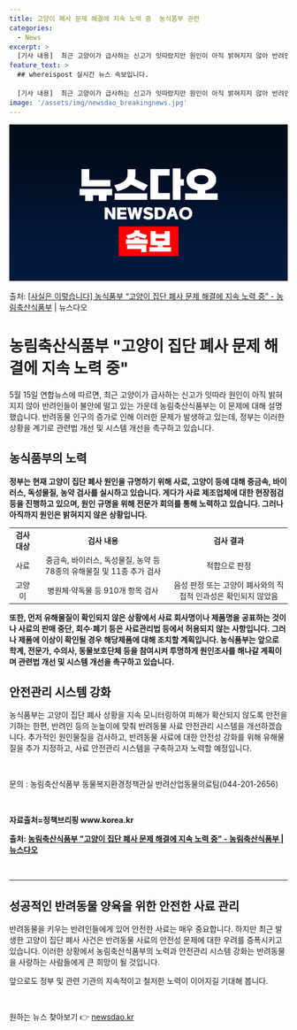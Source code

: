 ```yaml
---
title: 고양이 폐사 문제 해결에 지속 노력 중  농식품부 관련
categories:
  - News
excerpt: >
  [기사 내용]  최근 고양이가 급사하는 신고가 잇따랐지만 원인이 아직 밝혀지지 않아 반려인들이 불안에 떨고 …
feature_text: >
  ## whereispost 실시간 뉴스 속보입니다.

  [기사 내용]  최근 고양이가 급사하는 신고가 잇따랐지만 원인이 아직 밝혀지지 않아 반려인들이 불안에 떨고 …
image: '/assets/img/newsdao_breakingnews.jpg'
---
```


![뉴스다오 속보](/assets/img/newsdao_breakingnews.jpg)

<p>출처: <a href="https://newsdao.kr/3841" rel="dofollow">[사실은 이렇습니다] 농식품부 “고양이 집단 폐사 문제 해결에 지속 노력 중” - 농림축산식품부</a> | 뉴스다오</p>

<h1>농림축산식품부 "고양이 집단 폐사 문제 해결에 지속 노력 중"</h1>
<p data-ke-size="size16">5월 15일 연합뉴스에 따르면, 최근 고양이가 급사하는 신고가 잇따라 원인이 아직 밝혀지지 않아 반려인들이 불안에 떨고 있는 가운데 농림축산식품부는 이 문제에 대해 설명했습니다. 반려동물 인구의 증가로 인해 이러한 문제가 발생하고 있는데, 정부는 이러한 상황을 계기로 관련법 개선 및 시스템 개선을 촉구하고 있습니다.</p>
<h2 data-ke-size="size26">농식품부의 노력</h2>
<p data-ke-size="size16"><b>정부는 현재 고양이 집단 폐사 원인을 규명하기 위해 사료, 고양이 등에 대해 중금속, 바이러스, 독성물질, 농약 검사를 실시하고 있습니다. 게다가 사료 제조업체에 대한 현장점검 등을 진행하고 있으며, 원인 규명을 위해 전문가 회의를 통해 노력하고 있습니다. 그러나 아직까지 원인은 밝혀지지 않은 상황입니다.</b></p>
<table width="624">
<tbody>
<tr>
<td style="text-align: center; height: 17px;"><b>검사 대상</b></td>
<td style="text-align: center; height: 17px;"><b>검사 내용</b></td>
<td style="text-align: center; height: 17px;"><b>검사 결과</b></td>
</tr>
<tr>
<td style="text-align: center; height: 17px;">사료</td>
<td style="text-align: center; height: 17px;">중금속, 바이러스, 독성물질, 농약 등 78종의 유해물질 및 11종 추가 검사</td>
<td style="text-align: center; height: 17px;">적합으로 판정</td>
</tr>
<tr>
<td style="text-align: center; height: 17px;">고양이</td>
<td style="text-align: center; height: 17px;">병원체·약독물 등 910개 항목 검사</td>
<td style="text-align: center; height: 17px;">음성 판정 또는 고양이 폐사와의 직접적 인과성은 확인되지 않았음</td>
</tr>
</tbody>
</table>
<p data-ke-size="size16"><b>또한, 먼저 유해물질이 확인되지 않은 상황에서 사료 회사명이나 제품명을 공표하는 것이나 사료의 판매 중단, 회수·폐기 등은 사료관리법 등에서 허용되지 않는 사항입니다. 그러나 제품에 이상이 확인될 경우 해당제품에 대해 조치할 계획입니다. 농식품부는 앞으로 학계, 전문가, 수의사, 동물보호단체 등을 참여시켜 투명하게 원인조사를 해나갈 계획이며 관련법 개선 및 시스템 개선을 촉구하고 있습니다.</b></p>
<h2 data-ke-size="size26">안전관리 시스템 강화</h2>
<p data-ke-size="size16">농식품부는 고양이 집단 폐사 상황을 지속 모니터링하여 피해가 확산되지 않도록 만전을 기하는 한편, 반려인 등의 눈높이에 맞춰 반려동물 사료 안전관리 시스템을 개선하겠습니다. 추가적인 원인물질을 검사하고, 반려동물 사료에 대한 안전성 강화를 위해 유해물질을 추가 지정하고, 사료 안전관리 시스템을 구축하고자 노력할 예정입니다.</p>
<p data-ke-size="size16">&nbsp;</p>
<p data-ke-size="size16">문의 : 농림축산식품부 동물복지환경정책관실 반려산업동물의료팀(044-201-2656)</p>
<p data-ke-size="size16">&nbsp;</p>
<p data-ke-size="size16"><b>자료출처=정책브리핑 www.korea.kr</b></p>
<p data-ke-size="size16"><b>출처: <a href="https://newsdao.kr/3841">농림축산식품부 "고양이 집단 폐사 문제 해결에 지속 노력 중" - 농림축산식품부 | 뉴스다오</a></b></p>
<p data-ke-size="size16">&nbsp;</p>
<hr>
<h2 data-ke-size="size26">성공적인 반려동물 양육을 위한 안전한 사료 관리</h2>
<p data-ke-size="size16">반려동물을 키우는 반려인들에게 있어 안전한 사료는 매우 중요합니다. 하지만 최근 발생한 고양이 집단 폐사 사건은 반려동물 사료의 안전성 문제에 대한 우려를 증폭시키고 있습니다. 이러한 상황에서 농림축산식품부의 노력과 안전관리 시스템 강화는 반려동물을 사랑하는 사람들에게 큰 희망이 될 것입니다.</p>
<p data-ke-size="size16">앞으로도 정부 및 관련 기관의 지속적이고 철저한 노력이 이어지길 기대해 봅니다.</p>
<p data-ke-size="size16">&nbsp;</p> 

원하는 뉴스 찾아보기 👉 <a href="https://newsdao.kr" rel="dofollow">newsdao.kr</a>


